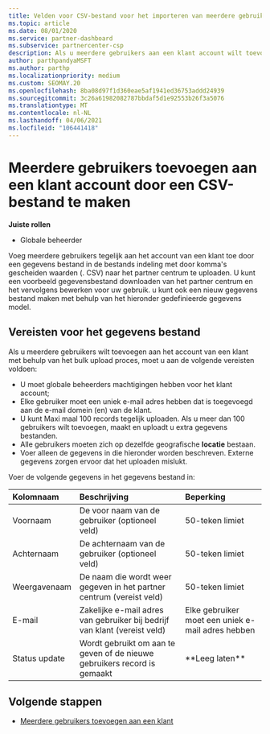 ```yaml
---
title: Velden voor CSV-bestand voor het importeren van meerdere gebruikers voor een klant account
ms.topic: article
ms.date: 08/01/2020
ms.service: partner-dashboard
ms.subservice: partnercenter-csp
description: Als u meerdere gebruikers aan een klant account wilt toevoegen, maakt u een bestand met door komma's gescheiden waarden (. CSV) met de juiste velden.
author: parthpandyaMSFT
ms.author: parthp
ms.localizationpriority: medium
ms.custom: SEOMAY.20
ms.openlocfilehash: 8ba08d97f1d360eae5af1941ed36753addd24939
ms.sourcegitcommit: 3c26a61982082787bbdaf5d1e92553b26f3a5076
ms.translationtype: MT
ms.contentlocale: nl-NL
ms.lasthandoff: 04/06/2021
ms.locfileid: "106441418"
---
```

# <a name="add-multiple-users-to-a-customer-account-by-creating-a-csv-file"></a>Meerdere gebruikers toevoegen aan een klant account door een CSV-bestand te maken

**Juiste rollen**

- Globale beheerder

Voeg meerdere gebruikers tegelijk aan het account van een klant toe door een gegevens bestand in de bestands indeling met door komma's gescheiden waarden (. CSV) naar het partner centrum te uploaden. U kunt een voorbeeld gegevensbestand downloaden van het partner centrum en het vervolgens bewerken voor uw gebruik. u kunt ook een nieuw gegevens bestand maken met behulp van het hieronder gedefinieerde gegevens model.

## <a name="data-file-requirements"></a><a href="" id="creatingtheimportcsvfile"></a>Vereisten voor het gegevens bestand

Als u meerdere gebruikers wilt toevoegen aan het account van een klant met behulp van het bulk upload proces, moet u aan de volgende vereisten voldoen:

- U moet globale beheerders machtigingen hebben voor het klant account;
- Elke gebruiker moet een uniek e-mail adres hebben dat is toegevoegd aan de e-mail domein (en) van de klant.
- U kunt Maxi maal 100 records tegelijk uploaden. Als u meer dan 100 gebruikers wilt toevoegen, maakt en uploadt u extra gegevens bestanden.
- Alle gebruikers moeten zich op dezelfde geografische **locatie** bestaan.
- Voer alleen de gegevens in die hieronder worden beschreven. Externe gegevens zorgen ervoor dat het uploaden mislukt.

Voer de volgende gegevens in het gegevens bestand in:

| **Kolomnaam** | **Beschrijving**  | **Beperking**  |
|:-------- |:------  |:----- |
| Voornaam  | De voor naam van de gebruiker (optioneel veld)  | 50-teken limiet  |
| Achternaam  | De achternaam van de gebruiker (optioneel veld)  | 50-teken limiet  |
| Weergavenaam    | De naam die wordt weer gegeven in het partner centrum (vereist veld)                            | 50-teken limiet                         |
| E-mail   | Zakelijke e-mail adres van gebruiker bij bedrijf van klant (vereist veld)           | Elke gebruiker moet een uniek e-mail adres hebben |
| Status update   | Wordt gebruikt om aan te geven of de nieuwe gebruikers record is gemaakt | \*\*Leeg laten\*\*                        |

## <a name="next-steps"></a>Volgende stappen

- [Meerdere gebruikers toevoegen aan een klant](adding-multiple-users-to-a-customer-account.md)